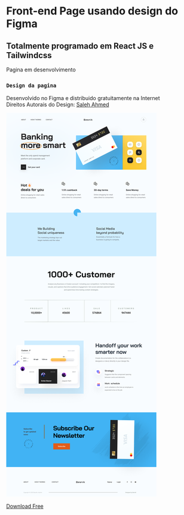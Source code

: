 # Front-end Page usando design do Figma
## Totalmente programado em React JS e Tailwindcss

Pagina em desenvolvimento

### `Design da pagina`
Desenvolvido no Figma e distribuido gratuitamente na Internet\
Direitos Autorais do Design: [Saleh Ahmed ](https://www.figma.com/@salehahmed)

<img src="./src/assets/Design/designfigma.png" alt="" />

 [Download Free](https://www.figma.com/community/file/1036248654113874403)


